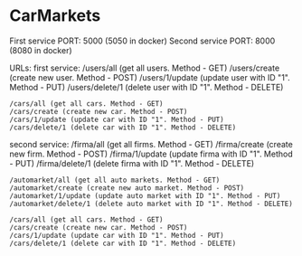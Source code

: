 # CarMarkets

First service PORT: 5000 (5050 in docker)
Second service PORT: 8000 (8080 in docker)

URLs:
  first service:
    /users/all (get all users. Method - GET)
    /users/create (create new user. Method - POST)
    /users/1/update (update user with ID "1". Method - PUT)
    /users/delete/1 (delete user with ID "1". Method - DELETE)
    
    /cars/all (get all cars. Method - GET)
    /cars/create (create new car. Method - POST)
    /cars/1/update (update car with ID "1". Method - PUT)
    /cars/delete/1 (delete car with ID "1". Method - DELETE)
    
  second service:
    /firma/all (get all firms. Method - GET)
    /firma/create (create new firm. Method - POST)
    /firma/1/update (update firma with ID "1". Method - PUT)
    /firma/delete/1 (delete firma with ID "1". Method - DELETE)
    
    /automarket/all (get all auto markets. Method - GET)
    /automarket/create (create new auto market. Method - POST)
    /automarket/1/update (update auto market with ID "1". Method - PUT)
    /automarket/delete/1 (delete auto market with ID "1". Method - DELETE)
    
    /cars/all (get all cars. Method - GET)
    /cars/create (create new car. Method - POST)
    /cars/1/update (update car with ID "1". Method - PUT)
    /cars/delete/1 (delete car with ID "1". Method - DELETE)
